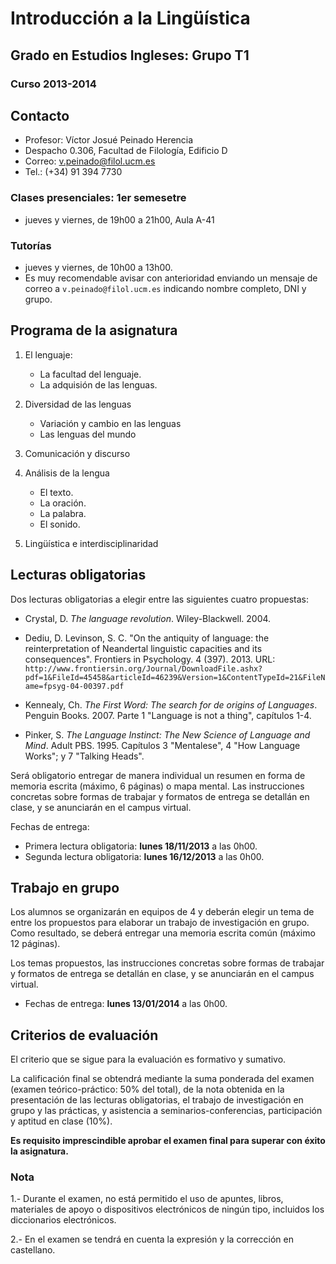 # Introducción a la Lingüística
## Grado en Estudios Ingleses: Grupo T1
### Curso 2013-2014 


## Contacto

- Profesor: Víctor Josué Peinado Herencia
- Despacho 0.306, Facultad de Filología, Edificio D
- Correo: v.peinado@filol.ucm.es
- Tel.: (+34) 91 394 7730 

### Clases presenciales: 1er semesetre 

- jueves y viernes, de 19h00 a 21h00, Aula A-41 
 
### Tutorías

- jueves y viernes, de 10h00 a 13h00.
- Es muy recomendable avisar con anterioridad enviando un mensaje de correo a `v.peinado@filol.ucm.es` indicando nombre completo, DNI y grupo.


## Programa de la asignatura

1. El lenguaje: 

    - La facultad del lenguaje.
    - La adquisión de las lenguas.

2. Diversidad de las lenguas

    - Variación y cambio en las lenguas
    - Las lenguas del mundo

3. Comunicación y discurso

4. Análisis de la lengua

    - El texto.
    - La oración.
    - La palabra.
    - El sonido.

5. Lingüística e interdisciplinaridad


## Lecturas obligatorias

Dos lecturas obligatorias a elegir entre las siguientes cuatro propuestas:

- Crystal, D. *The language revolution*. Wiley-Blackwell. 2004.

- Dediu, D. Levinson, S. C. "On the antiquity of language: the reinterpretation of Neandertal linguistic capacities and its consequences". Frontiers in Psychology. 4 (397). 2013. URL: `http://www.frontiersin.org/Journal/DownloadFile.ashx?pdf=1&FileId=45458&articleId=46239&Version=1&ContentTypeId=21&FileName=fpsyg-04-00397.pdf`

- Kennealy, Ch. *The First Word: The search for de origins of Languages*. Penguin Books. 2007. Parte 1 "Language is not a thing", capítulos 1-4.

- Pinker, S. *The Language Instinct: The New Science of Language and Mind*. Adult PBS. 1995. Capítulos 3 "Mentalese", 4 "How Language Works"; y 7 "Talking Heads".

Será obligatorio entregar de manera individual un resumen en forma de memoria escrita (máximo, 6 páginas) o mapa mental. Las instrucciones concretas sobre formas de trabajar y formatos de entrega se detallán en clase, y se anunciarán en el campus virtual.

Fechas de entrega:

- Primera lectura obligatoria: **lunes 18/11/2013** a las 0h00.
- Segunda lectura obligatoria: **lunes 16/12/2013** a las 0h00.


## Trabajo en grupo

Los alumnos se organizarán en equipos de 4 y deberán elegir un tema de entre los propuestos para elaborar un trabajo de investigación en grupo. Como resultado, se deberá entregar una memoria escrita común (máximo 12 páginas). 

Los temas propuestos, las instrucciones concretas sobre formas de trabajar y formatos de entrega se detallán en clase, y se anunciarán en el campus virtual.

- Fechas de entrega: **lunes 13/01/2014** a las 0h00.


## Criterios de evaluación

El criterio que se sigue para la evaluación es formativo y sumativo. 

La calificación final se obtendrá mediante la suma ponderada del examen (examen teórico-práctico: 50% del total), de la nota obtenida en la presentación de las lecturas obligatorias, el trabajo de investigación en grupo y las prácticas, y asistencia a seminarios-conferencias, participación y aptitud en clase (10%). 

**Es requisito imprescindible aprobar el examen final para superar con éxito la asignatura.**


### Nota

1.- Durante el examen, no está permitido el uso de apuntes, libros, materiales de apoyo o dispositivos electrónicos de ningún tipo, incluidos los diccionarios electrónicos.

2.- En el examen se tendrá en cuenta la expresión y la corrección en castellano.




